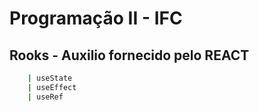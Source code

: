 # Programação II - IFC


## Rooks - Auxilio fornecido pelo REACT 
````bash
    | useState
    | useEffect
    | useRef
````